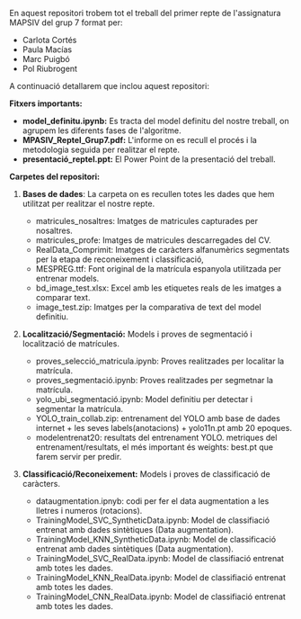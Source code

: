 En aquest repositori trobem tot el treball del primer repte de l'assignatura MAPSIV del grup 7 format per: 

- Carlota Cortés
- Paula Macías
- Marc Puigbó
- Pol Riubrogent

A continuació detallarem que inclou aquest repositori:

**Fitxers importants:**

- **model_definitu.ipynb:** Es tracta del model definitu del nostre treball, on agrupem les diferents fases de l'algoritme.
- **MPASIV_RepteI_Grup7.pdf:** L'informe on es recull el procés i la metodologia seguida per realitzar el repte.
- **presentació_repteI.ppt:** El Power Point de la presentació del treball.

**Carpetes del repositori:**

1. **Bases de dades**: La carpeta on es recullen totes les dades que hem utilitzat per realitzar el nostre repte.
   
   - matricules_nosaltres: Imatges de matricules capturades per nosaltres.
   - matricules_profe: Imatges de matricules descarregades del CV.
   - RealData_Comprimit: Imatges de caràcters alfanumèrics segmentats per la etapa de reconeixement i classificació,
   - MESPREG.ttf: Font original de la matrícula espanyola utilitzada per entrenar models.
   - bd_image_test.xlsx: Excel amb les etiquetes reals de les imatges a comparar text.
   - image_test.zip: Imatges per la comparativa de text del model definitiu.
  
3. **Localització/Segmentació:** Models i proves de segmentació i localització de matrícules.
   
   - proves_selecció_matricula.ipynb: Proves realitzades per localitar la matrícula.
   - proves_segmentació.ipynb: Proves realitzades per segmetnar la matrícula.
   - yolo_ubi_segmentació.ipynb: Model definitiu per detectar i segmentar la matrícula.
   - YOLO_train_collab.zip: entrenament del YOLO amb base de dades internet + les seves labels(anotacions) + yolo11n.pt amb 20 epoques.
   - modelentrenat20: resultats del entrenament YOLO. metriques del entrenament/resultats, el més important és weights: best.pt que farem servir per predir.
  
4. **Classificació/Reconeixement:** Models i proves de classificació de caràcters.

   - dataugmentation.ipnyb: codi per fer el data augmentation a les lletres i numeros (rotacions).
   - TrainingModel_SVC_SyntheticData.ipynb: Model de classifiació entrenat amb dades sintètiques (Data augmentation).
   - TrainingModel_KNN_SyntheticData.ipynb: Model de classificació entrenat amb dades sintètiques (Data augmentation).
   - TrainingModel_SVC_RealData.ipynb: Model de classifiació entrenat amb totes les dades.
   - TrainingModel_KNN_RealData.ipynb: Model de classifiació entrenat amb totes les dades.
   - TrainingModel_CNN_RealData.ipynb: Model de classifiació entrenat amb totes les dades.
